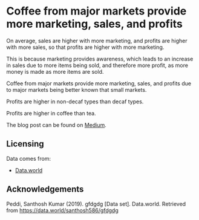 # Coffee from major markets provide more marketing, sales, and profits

On average, sales are higher with more marketing, and profits are higher with more sales, so that profits are higher with more marketing.

This is because marketing provides awareness, which leads to an increase in sales due to more items being sold, and therefore more profit, as more money is made as more items are sold.

Coffee from major markets provide more marketing, sales, and profits due to major markets being better known that small markets.

Profits are higher in non-decaf types than decaf types.

Profits are higher in coffee than tea.

The blog post can be found on [Medium](https://medium.com/@yihaein/coffee-6667133ae82e).

## Licensing

Data comes from:

* [Data.world](https://data.world/santhosh586/gfdgdg)

## Acknowledgements

Peddi, Santhosh Kumar (2019). gfdgdg [Data set]. Data.world. Retrieved from https://data.world/santhosh586/gfdgdg
